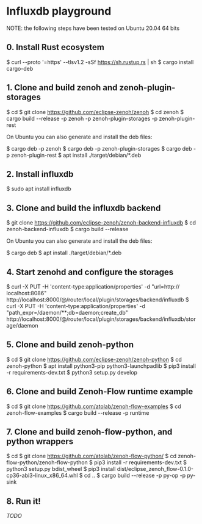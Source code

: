 # Influxdb playground

NOTE: the following steps have been tested on Ubuntu 20.04 64 bits

## 0. Install Rust ecosystem

$ curl --proto '=https' --tlsv1.2 -sSf https://sh.rustup.rs | sh
$ cargo install cargo-deb

## 1. Clone and build zenoh and zenoh-plugin-storages

$ cd
$ git clone https://github.com/eclipse-zenoh/zenoh
$ cd zenoh
$ cargo build --release -p zenoh -p zenoh-plugin-storages -p zenoh-plugin-rest

On Ubuntu you can also generate and install the deb files:

$ cargo deb -p zenoh
$ cargo deb -p zenoh-plugin-storages
$ cargo deb -p zenoh-plugin-rest
$ apt install ./target/debian/*.deb

## 2. Install influxdb

$ sudo apt install influxdb

## 3. Clone and build the influxdb backend

$ git clone https://github.com/eclipse-zenoh/zenoh-backend-influxdb
$ cd zenoh-backend-influxdb
$ cargo build --release

On Ubuntu you can also generate and install the deb files:

$ cargo deb
$ apt install ./target/debian/*.deb

## 4. Start zenohd and configure the storages

$ curl -X PUT -H 'content-type:application/properties' -d "url=http:// localhost:8086" http://localhost:8000/@/router/local/plugin/storages/backend/influxdb
$ curl -X PUT -H 'content-type:application/properties' -d "path_expr=/daemon/**;db=daemon;create_db" http://localhost:8000/@/router/local/plugin/storages/backend/influxdb/storage/daemon

## 5. Clone and build zenoh-python

$ cd
$ git clone https://github.com/eclipse-zenoh/zenoh-python
$ cd zenoh-python
$ apt install python3-pip python3-launchpadlib
$ pip3 install -r requirements-dev.txt
$ python3 setup.py develop

## 6. Clone and build Zenoh-Flow runtime example

$ cd
$ git clone https://github.com/atolab/zenoh-flow-examples
$ cd zenoh-flow-examples
$ cargo build --release -p runtime

## 7. Clone and build zenoh-flow-python, and python wrappers

$ cd
$ git clone https://github.com/atolab/zenoh-flow-python/
$ cd zenoh-flow-python/zenoh-flow-python
$ pip3 install -r requirements-dev.txt
$ python3 setup.py bdist_wheel
$ pip3 install dist/eclipse_zenoh_flow-0.1.0-cp36-abi3-linux_x86_64.whl
$ cd ..
$ cargo build --release -p py-op -p py-sink

## 8. Run it!

*TODO*